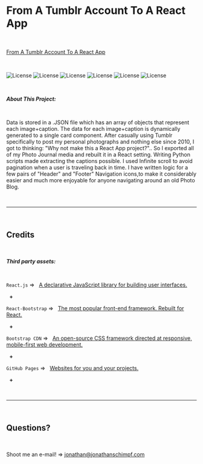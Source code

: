 # From A Tumblr Account To A React App

<p>&nbsp;<p>

‎[From A Tumblr Account To A React App](https://jonathanschimpf.com/)

<p>&nbsp;<p>
  
![License](https://img.shields.io/static/v1?label=Language&message=JavaScript&color=yellow)
![License](https://img.shields.io/static/v1?label=Library&message=React.js&color=pink) 
![License](https://img.shields.io/static/v1?label=Language&message=HTML5&color=orange) ![License](https://img.shields.io/static/v1?label=Language&message=CSS3&color=blue) ![License](https://img.shields.io/static/v1?label=Framework&message=React-Bootstrap&color=green) 
![License](https://img.shields.io/static/v1?label=Language&message=Python&color=yellow)

<p>&nbsp;<p>

<strong><em>About This Project:</strong></em>

<p>&nbsp;<p>

Data is stored in a .JSON file which has an array of objects that represent each image+caption. The data for each image+caption is dynamically generated to a single card component. After casually using Tumblr specifically to post my personal photographs and nothing else since 2010, I got to thinking: "Why not make this a React App project?".. So I exported all of my Photo Journal media and rebuilt it in a React setting. Writing Python scripts made extracting the captions possible. I used Infinite scroll to avoid pagination when a user is traveling back in time. I have written logic for a few pairs of "Header" and "Footer" Navigation icons,to make it considerably easier and much more enjoyable for anyone navigating around an old Photo Blog.

<p>&nbsp;<p>

---

<p>&nbsp;<p>

## Credits

<p>&nbsp;<p>

<strong><em>Third party assets:</strong></em>

<p>&nbsp;<p>

`React.js` =>‏‏‎ ‎ ‏‏‎ ‎[A declarative JavaScript library for building user interfaces.](https://reactjs.org/)

<p>&nbsp;‏‏‎‏‏‎ ‎<strong>+</strong></p>

`React-Bootstrap` =>‏‏‎ ‎ ‏‏‎ ‎[The most popular front-end framework. Rebuilt for React.](https://react-bootstrap.github.io/)

<p>&nbsp;‏‏‎‏‏‎ ‎<strong>+</strong></p>

`Bootstrap CDN` =>‏‏‎ ‎ ‏‏‎ ‎[An open-source CSS framework directed at responsive, mobile-first web development.](https://getbootstrap.com/)

<p>&nbsp;‏‏‎‏‏‎ ‎<strong>+</strong></p>

`GitHub Pages` =>‏‏‎ ‎ ‏‏‎ ‎[Websites for you and your projects.](https://pages.github.com/)

<p>&nbsp;‏‏‎‏‏‎ ‎<strong>+</strong></p>

<p>&nbsp;<p>

---

<p>&nbsp;<p>

## Questions?

<p>&nbsp;<p>

Shoot me an e-mail! => jonathan@jonathanschimpf.com

<p>&nbsp;<p>
